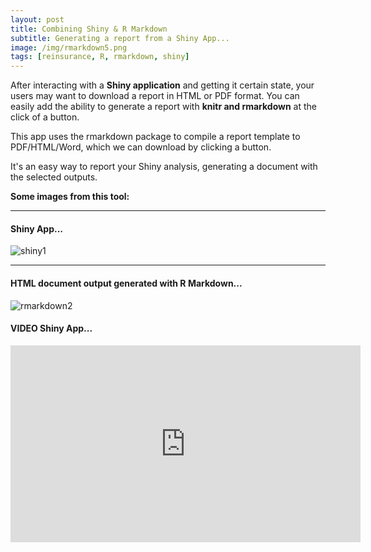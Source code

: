 ```yaml
---
layout: post
title: Combining Shiny & R Markdown
subtitle: Generating a report from a Shiny App...
image: /img/rmarkdown5.png
tags: [reinsurance, R, rmarkdown, shiny]
---
```


After interacting with a **Shiny application** and getting it certain state, your users may want to download a report in HTML or PDF format.
You can easily add the ability to generate a report with **knitr and rmarkdown** at the click of a button.

This app uses the rmarkdown package to compile a report template to PDF/HTML/Word, which we can download by clicking a button.

It's an easy way to report your Shiny analysis, generating a document with the selected outputs.

**Some images from this tool:**
* * *
#### Shiny App...
![shiny1](http://i65.tinypic.com/in511k.png)
* * *
#### HTML document output generated with R Markdown...
![rmarkdown2](http://i65.tinypic.com/9uuts1.png)

#### VIDEO Shiny App...
<iframe width="560" height="315" src="https://www.youtube.com/embed/QI6P_lrFMo0" frameborder="0" allow="accelerometer; autoplay; encrypted-media; gyroscope; picture-in-picture" allowfullscreen></iframe>
